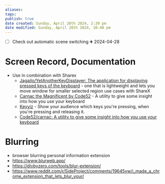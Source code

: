 ```yaml
---
aliases: 
tags: 
publish: true
date created: Sunday, April 28th 2024, 2:39 pm
date modified: Sunday, April 28th 2024, 10:40 pm
---
```


- [ ] Check out automatic scene switching ➕ 2024-04-28

# Screen Record, Documentation
- Use in combination with Sharex
	- [Jagailo/YetAnotherKeyDisplayer: The application for displaying pressed keys of the keyboard](https://github.com/Jagailo/YetAnotherKeyDisplayer) - one that is lightweight and lets you move window for smaller selected region use cases with ShareX
	 - [Carnac the Magnificent by Code52](http://carnackeys.com/) - A utility to give some insight into how you use your keyboard
	 - [Keyviz](https://mularahul.github.io/keyviz/#about-section) - Show your audience which keys you're pressing, when you're pressing and releasing it.
	 - [Code52/carnac: A utility to give some insight into how you use your keyboard](https://github.com/Code52/carnac)


# Blurring
- browser blurring personal information extension
- https://www.blurweb.app/
- https://divbyzero.com/tools/blur-extension/
- https://www.reddit.com/r/SideProject/comments/19645vw/i_made_a_chrome_extension_that_lets_blur_your/